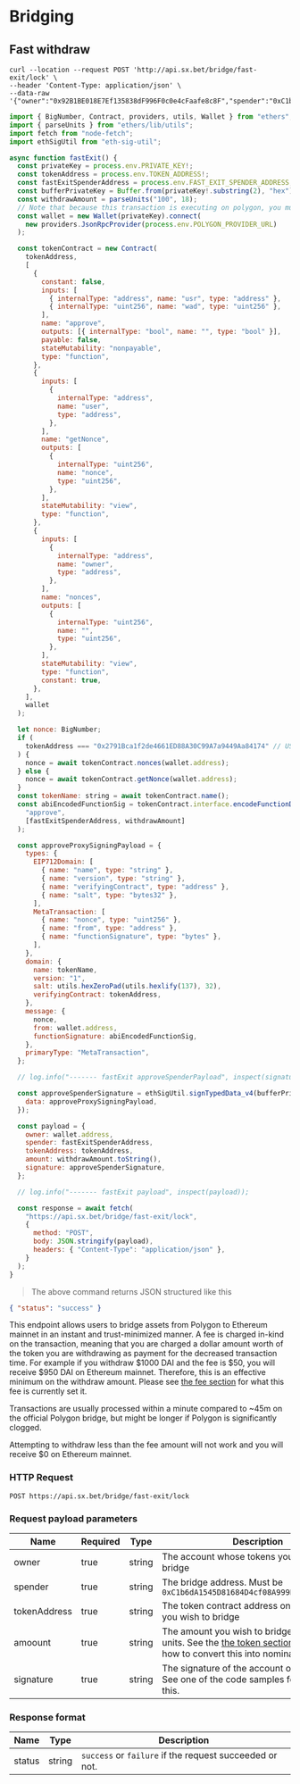 # Bridging

## Fast withdraw

```shell
curl --location --request POST 'http://api.sx.bet/bridge/fast-exit/lock' \
--header 'Content-Type: application/json' \
--data-raw '{"owner":"0x92B1BE018E7Ef135838dF996F0c0e4cFaafe8c8F","spender":"0xC1b6dA1545D81684D4cf08A999B099f52C828E51","tokenAddress":"0x8f3Cf7ad23Cd3CaDbD9735AFf958023239c6A063","amount":"100000000000000000000","signature":"0xef8c1293c948bf1fd9ecc81003b6190f6e006fd2d746fcd9c9e8d29ce08d364c1884272d183b5792d275fa624408f372df742b15d143ffc90fd8c0fe179763031b"}'
```

```javascript
import { BigNumber, Contract, providers, utils, Wallet } from "ethers";
import { parseUnits } from "ethers/lib/utils";
import fetch from "node-fetch";
import ethSigUtil from "eth-sig-util";

async function fastExit() {
  const privateKey = process.env.PRIVATE_KEY!;
  const tokenAddress = process.env.TOKEN_ADDRESS!;
  const fastExitSpenderAddress = process.env.FAST_EXIT_SPENDER_ADDRESS; // See the request payload for what this should be
  const bufferPrivateKey = Buffer.from(privateKey!.substring(2), "hex");
  const withdrawAmount = parseUnits("100", 18);
  // Note that because this transaction is executing on polygon, you must pass a JSON-RPC endpoint for Polygon, not Ethereum mainnet.
  const wallet = new Wallet(privateKey).connect(
    new providers.JsonRpcProvider(process.env.POLYGON_PROVIDER_URL)
  );

  const tokenContract = new Contract(
    tokenAddress,
    [
      {
        constant: false,
        inputs: [
          { internalType: "address", name: "usr", type: "address" },
          { internalType: "uint256", name: "wad", type: "uint256" },
        ],
        name: "approve",
        outputs: [{ internalType: "bool", name: "", type: "bool" }],
        payable: false,
        stateMutability: "nonpayable",
        type: "function",
      },
      {
        inputs: [
          {
            internalType: "address",
            name: "user",
            type: "address",
          },
        ],
        name: "getNonce",
        outputs: [
          {
            internalType: "uint256",
            name: "nonce",
            type: "uint256",
          },
        ],
        stateMutability: "view",
        type: "function",
      },
      {
        inputs: [
          {
            internalType: "address",
            name: "owner",
            type: "address",
          },
        ],
        name: "nonces",
        outputs: [
          {
            internalType: "uint256",
            name: "",
            type: "uint256",
          },
        ],
        stateMutability: "view",
        type: "function",
        constant: true,
      },
    ],
    wallet
  );

  let nonce: BigNumber;
  if (
    tokenAddress === "0x2791Bca1f2de4661ED88A30C99A7a9449Aa84174" // USDC has a non-standard get nonce method
  ) {
    nonce = await tokenContract.nonces(wallet.address);
  } else {
    nonce = await tokenContract.getNonce(wallet.address);
  }
  const tokenName: string = await tokenContract.name();
  const abiEncodedFunctionSig = tokenContract.interface.encodeFunctionData(
    "approve",
    [fastExitSpenderAddress, withdrawAmount]
  );

  const approveProxySigningPayload = {
    types: {
      EIP712Domain: [
        { name: "name", type: "string" },
        { name: "version", type: "string" },
        { name: "verifyingContract", type: "address" },
        { name: "salt", type: "bytes32" },
      ],
      MetaTransaction: [
        { name: "nonce", type: "uint256" },
        { name: "from", type: "address" },
        { name: "functionSignature", type: "bytes" },
      ],
    },
    domain: {
      name: tokenName,
      version: "1",
      salt: utils.hexZeroPad(utils.hexlify(137), 32),
      verifyingContract: tokenAddress,
    },
    message: {
      nonce,
      from: wallet.address,
      functionSignature: abiEncodedFunctionSig,
    },
    primaryType: "MetaTransaction",
  };

  // log.info("------- fastExit approveSpenderPayload", inspect(signaturePayload));

  const approveSpenderSignature = ethSigUtil.signTypedData_v4(bufferPrivateKey, {
    data: approveProxySigningPayload,
  });

  const payload = {
    owner: wallet.address,
    spender: fastExitSpenderAddress,
    tokenAddress: tokenAddress,
    amount: withdrawAmount.toString(),
    signature: approveSpenderSignature,
  };

  // log.info("------- fastExit payload", inspect(payload));

  const response = await fetch(
    "https://api.sx.bet/bridge/fast-exit/lock",
    {
      method: "POST",
      body: JSON.stringify(payload),
      headers: { "Content-Type": "application/json" },
    }
  );
}
```

> The above command returns JSON structured like this

```json
{ "status": "success" }
```

This endpoint allows users to bridge assets from Polygon to Ethereum mainnet in an instant and trust-minimized manner. A fee is charged in-kind on the transaction, meaning that you are charged a dollar amount worth of the token you are withdrawing as payment for the decreased transaction time. For example if you withdraw $1000 DAI and the fee is $50, you will receive $950 DAI on Ethereum mainnet. Therefore, this is an effective minimum on the withdraw amount. Please see [the fee section](#fast-withdraw-fees) for what this fee is currently set it.

Transactions are usually processed within a minute compared to ~45m on the official Polygon bridge, but might be longer if Polygon is significantly clogged.

<aside class="warning">
Attempting to withdraw less than the fee amount will not work and you will receive $0 on Ethereum mainnet. 
</aside>

### HTTP Request

`POST https://api.sx.bet/bridge/fast-exit/lock`

### Request payload parameters

| Name         | Required | Type   | Description                                                                                                                                 |
| ------------ | -------- | ------ | ------------------------------------------------------------------------------------------------------------------------------------------- |
| owner        | true     | string | The account whose tokens you wish to bridge                                                                                                 |
| spender      | true     | string | The bridge address. Must be `0xC1b6dA1545D81684D4cf08A999B099f52C828E51`                                                                    |
| tokenAddress | true     | string | The token contract address on polygon that you wish to bridge                                                                               |
| amoount      | true     | string | The amount you wish to bridge in ethereum units. See the [the token section](#tokens) section for how to convert this into nominal amounts. |
| signature    | true     | string | The signature of the account on this payload. See one of the code samples for how to do this.                                               |

### Response format

| Name   | Type   | Description                                             |
| ------ | ------ | ------------------------------------------------------- |
| status | string | `success` or `failure` if the request succeeded or not. |

